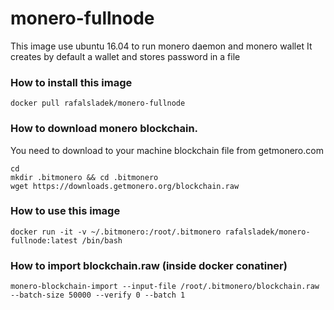 # monero-fullnode

This image use ubuntu 16.04 to run monero daemon and monero wallet
It creates by default a wallet and stores password in a file

### How to install this image
```
docker pull rafalsladek/monero-fullnode
```

### How to download monero blockchain.

You need to download to your machine blockchain file from getmonero.com
```
cd 
mkdir .bitmonero && cd .bitmonero
wget https://downloads.getmonero.org/blockchain.raw
```


### How to use this image
```
docker run -it -v ~/.bitmonero:/root/.bitmonero rafalsladek/monero-fullnode:latest /bin/bash
```

### How to import blockchain.raw (inside docker conatiner)
```
monero-blockchain-import --input-file /root/.bitmonero/blockchain.raw --batch-size 50000 --verify 0 --batch 1
```